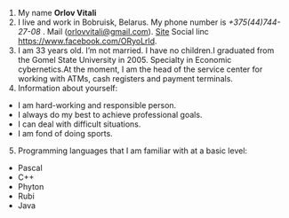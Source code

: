 1. My name **Orlov Vitali**
2. I live and work in Bobruisk, Belarus. My phone number is _+375(44)744-27-08_ . Mail (orlovvitali@gmail.com). [Site](https://ORyoL-1.github.io/rsschool-cv/cv)
Social linc https://www.facebook.com/ORyoLrld.
3. I am 33 years old. I’m not married. I have no children.I graduated from the Gomel State University in 2005. Specialty in Economic cybernetics.At the moment, I am the head of the service center for working with ATMs, cash registers and payment terminals.
4. Information about yourself: 
* I am hard-working and responsible person. 
* I always do my best to achieve professional goals. 
* I can deal with difficult situations.
* I am fond of doing sports.
 5. Programming languages that I am familiar with at a basic level:
 * Pascal
 * C++
 * Phyton
 * Rubi
 * Java
